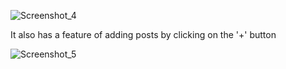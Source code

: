 ![Screenshot_4](https://user-images.githubusercontent.com/104820006/222970170-f3275ce2-21fb-4d37-af18-5129efe4509b.png)

It also has a feature of adding posts by clicking on the '+' button

![Screenshot_5](https://user-images.githubusercontent.com/104820006/222970235-dd496fc6-c798-41ad-b8fc-759007fc4f65.png)
